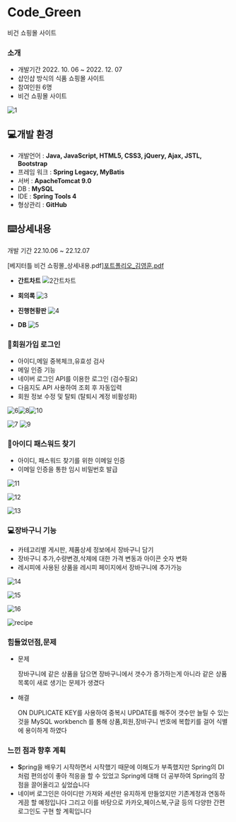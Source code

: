 # Code_Green
비건 쇼핑몰 사이트
### 소개

- 개발기간 2022. 10. 06 ~ 2022. 12. 07
- 샵인샵 방식의 식품 쇼핑몰 사이트
- 참여인원 6명
- 비건 쇼핑몰 사이트

![1](https://user-images.githubusercontent.com/114043149/209318907-65d54382-bfeb-4a89-9572-325300be43de.png)

## 💻개발 환경

- 개발언어 : **Java, JavaScript, HTML5, CSS3, jQuery, Ajax, JSTL, Bootstrap**
- 프레임 워크 : **Spring Legacy, MyBatis**
- 서버 : **ApacheTomcat 9.0**
- DB : **MySQL**
- IDE : **Spring Tools 4**
- 형상관리 : **GitHub**

## ⌨️상세내용

개발 기간 
    22.10.06 ~ 22.12.07

[베지터틀 비건 쇼핑몰_상세내용.pdf][포트폴리오_김영훈.pdf](https://github.com/gns253/Code_Green/files/10294339/_.pdf)


- **간트차트**
    ![2간트차트](https://user-images.githubusercontent.com/114043149/209319128-b2e41c1a-1ba0-4200-ab83-c12d6c0bcddc.png)

    
- **회의록**
    ![3](https://user-images.githubusercontent.com/114043149/209319170-5b310558-52ac-49d1-8a5d-b7d797aef3c4.png)

   
    
- **진행현황판**
    ![4](https://user-images.githubusercontent.com/114043149/209319207-04f440dc-9d7b-403a-a6d8-d62dcfceaa57.png)

 
    
- **DB**
    ![5](https://user-images.githubusercontent.com/114043149/209319215-292f5295-78e0-4899-a1fc-241d4a0187c7.png)

   
    

### 💾**회원가입 로그인**

- 아이디,메일 중복체크,유효성 검사
- 메일 인증 기능
- 네이버 로그인 API를 이용한 로그인 (검수필요)
- 다음지도 API 사용하여 조회 후 자동입력
- 회원 정보 수정 및 탈퇴 (탈퇴시 계정 비활성화)

![6](https://user-images.githubusercontent.com/114043149/209319238-ef1450a2-e8ca-47da-8112-e5106ad59064.png)![8](https://user-images.githubusercontent.com/114043149/209319319-98177226-4452-41e2-bc57-5b1608282bf1.png)![10](https://user-images.githubusercontent.com/114043149/209319335-36e93aeb-a175-4df2-9001-5835a6d0de47.png)

![7](https://user-images.githubusercontent.com/114043149/209319258-26a8c155-b19f-49eb-a0e0-2712834d6421.png)
![9](https://user-images.githubusercontent.com/114043149/209319312-00a5d884-fb7f-46a0-bd1b-3ea5336a2d9e.png)






### 📝**아이디 패스워드 찾기**

- 아이디, 패스워드 찾기를 위한 이메일 인증
- 이메일 인증을 통한 임시 비밀번호 발급

![11](https://user-images.githubusercontent.com/114043149/209319355-00e6d0a3-278e-40df-882a-b89afd7c4d4e.png)

![12](https://user-images.githubusercontent.com/114043149/209319360-e3ee7a5d-05a2-4f0e-bf14-1a395aff29c0.png)

![13](https://user-images.githubusercontent.com/114043149/209319366-ad1d84da-645c-4995-959b-2d3a312feb73.png)


### 💻장바구니 기능

- 카테고리별 게시판, 제품상세 정보에서 장바구니 담기
- 장바구니 추가,수량변경,삭제에 대한 가격 변동과 아이콘 숫자 변화
- 레시피에 사용된 상품을 레시피 페이지에서 장바구니에 추가가능


![14](https://user-images.githubusercontent.com/114043149/209320028-54a3f596-69aa-4093-a84f-1ba77e5045b8.png)


![15](https://user-images.githubusercontent.com/114043149/209320036-6a2fada3-24cc-47b3-be2e-cc8efecc02e9.png)


![16](https://user-images.githubusercontent.com/114043149/209320045-1bf89a44-1078-4e7f-871c-6a84fbba4132.png)

![recipe](https://user-images.githubusercontent.com/114043149/209321447-f92dc894-c513-43ed-9e6d-d9bd65ec132e.png)

### 힘들었던점,문제

- 문제

    장바구니에 같은 상품을 담으면 장바구니에서 갯수가 증가하는게 아니라 같은 상품 목록이 새로 생기는 문제가 생겼다 

- 해결
    
    ON DUPLICATE KEY를 사용하여 중복시 UPDATE를 해주어 갯수만 늘릴 수 있는것을  MySQL workbench 를 통해 상품,회원,장바구니 번호에 복합키를 걸어 식별에 용이하게 하였다 
    

### 느낀 점과 향후 계획

- **S**pring을 배우기 시작하면서 시작했기 때문에 이해도가 부족했지만 Spring의 DI 처럼 편의성이 좋아 적응을 할 수 있었고 Spring에 대해 더 공부하여 Spring의 장점을 끌어올리고 싶었습니다
- 네이버 로그인은 아이디만 가져와 세션만 유지하게 만들었지만 기존계정과 연동하게끔 할 예정입니다 그리고 이를 바탕으로 카카오,페이스북,구글 등의 다양한 간편로그인도 구현 할 계획입니다
